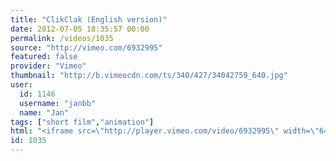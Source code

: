 ```yaml
---
title: "ClikClak (English version)"
date: 2012-07-05 18:35:57 00:00
permalink: /videos/1035
source: "http://vimeo.com/6932995"
featured: false
provider: "Vimeo"
thumbnail: "http://b.vimeocdn.com/ts/340/427/34042759_640.jpg"
user:
  id: 1146
  username: "janbb"
  name: "Jan"
tags: ["short film","animation"]
html: "<iframe src=\"http://player.vimeo.com/video/6932995\" width=\"640\" height=\"336\" frameborder=\"0\" webkitAllowFullScreen mozallowfullscreen allowFullScreen></iframe>"
id: 1035
---
```



